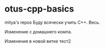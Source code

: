 # otus-cpp-basics
mitya's repos
Буду всячески учить C++. Весь.

Изменение с домашнего компа.


Изменения в новой ветке тест2